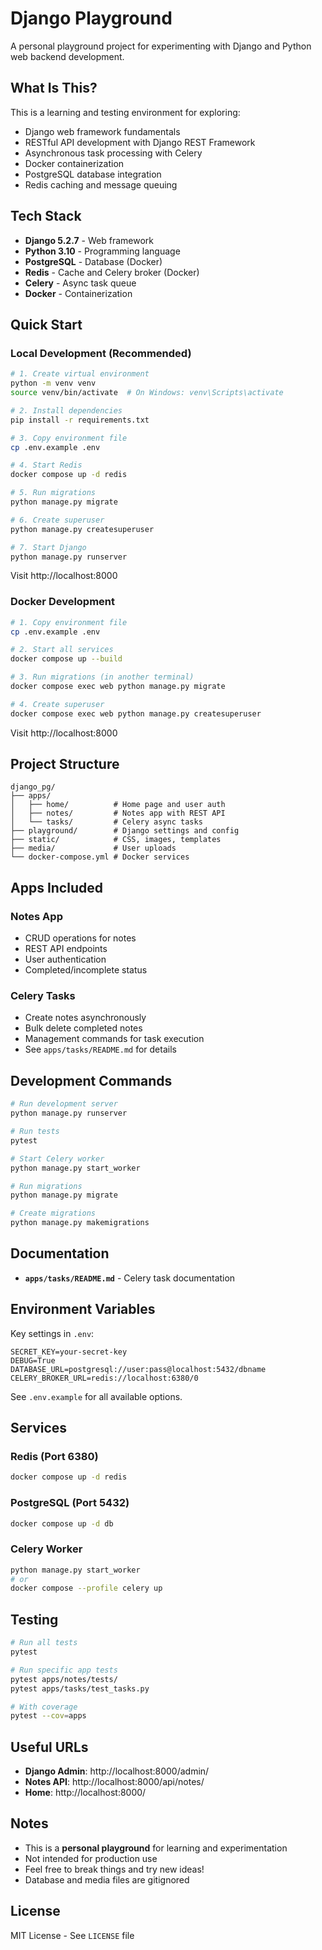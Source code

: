 # Django Playground

A personal playground project for experimenting with Django and Python web backend development.

## What Is This?

This is a learning and testing environment for exploring:
- Django web framework fundamentals
- RESTful API development with Django REST Framework
- Asynchronous task processing with Celery
- Docker containerization
- PostgreSQL database integration
- Redis caching and message queuing

## Tech Stack

- **Django 5.2.7** - Web framework
- **Python 3.10** - Programming language
- **PostgreSQL** - Database (Docker)
- **Redis** - Cache and Celery broker (Docker)
- **Celery** - Async task queue
- **Docker** - Containerization

## Quick Start

### Local Development (Recommended)

```bash
# 1. Create virtual environment
python -m venv venv
source venv/bin/activate  # On Windows: venv\Scripts\activate

# 2. Install dependencies
pip install -r requirements.txt

# 3. Copy environment file
cp .env.example .env

# 4. Start Redis
docker compose up -d redis

# 5. Run migrations
python manage.py migrate

# 6. Create superuser
python manage.py createsuperuser

# 7. Start Django
python manage.py runserver
```

Visit http://localhost:8000

### Docker Development

```bash
# 1. Copy environment file
cp .env.example .env

# 2. Start all services
docker compose up --build

# 3. Run migrations (in another terminal)
docker compose exec web python manage.py migrate

# 4. Create superuser
docker compose exec web python manage.py createsuperuser
```

Visit http://localhost:8000

## Project Structure

```
django_pg/
├── apps/
│   ├── home/          # Home page and user auth
│   ├── notes/         # Notes app with REST API
│   └── tasks/         # Celery async tasks
├── playground/        # Django settings and config
├── static/            # CSS, images, templates
├── media/             # User uploads
└── docker-compose.yml # Docker services
```

## Apps Included

### Notes App
- CRUD operations for notes
- REST API endpoints
- User authentication
- Completed/incomplete status

### Celery Tasks
- Create notes asynchronously
- Bulk delete completed notes
- Management commands for task execution
- See `apps/tasks/README.md` for details

## Development Commands

```bash
# Run development server
python manage.py runserver

# Run tests
pytest

# Start Celery worker
python manage.py start_worker

# Run migrations
python manage.py migrate

# Create migrations
python manage.py makemigrations
```

## Documentation

- **`apps/tasks/README.md`** - Celery task documentation

## Environment Variables

Key settings in `.env`:

```env
SECRET_KEY=your-secret-key
DEBUG=True
DATABASE_URL=postgresql://user:pass@localhost:5432/dbname
CELERY_BROKER_URL=redis://localhost:6380/0
```

See `.env.example` for all available options.

## Services

### Redis (Port 6380)
```bash
docker compose up -d redis
```

### PostgreSQL (Port 5432)
```bash
docker compose up -d db
```

### Celery Worker
```bash
python manage.py start_worker
# or
docker compose --profile celery up
```

## Testing

```bash
# Run all tests
pytest

# Run specific app tests
pytest apps/notes/tests/
pytest apps/tasks/test_tasks.py

# With coverage
pytest --cov=apps
```

## Useful URLs

- **Django Admin**: http://localhost:8000/admin/
- **Notes API**: http://localhost:8000/api/notes/
- **Home**: http://localhost:8000/

## Notes

- This is a **personal playground** for learning and experimentation
- Not intended for production use
- Feel free to break things and try new ideas!
- Database and media files are gitignored

## License

MIT License - See `LICENSE` file

